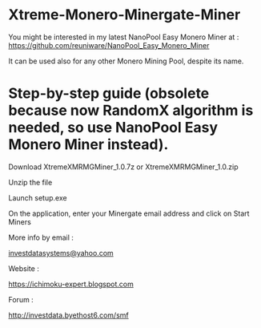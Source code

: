 # Xtreme-Monero-Minergate-Miner


You might be interested in my latest NanoPool Easy Monero Miner at : https://github.com/reuniware/NanoPool_Easy_Monero_Miner

It can be used also for any other Monero Mining Pool, despite its name.


# Step-by-step guide (obsolete because now RandomX algorithm is needed, so use NanoPool Easy Monero Miner instead).


Download XtremeXMRMGMiner_1.0.7z or XtremeXMRMGMiner_1.0.zip

Unzip the file

Launch setup.exe

On the application, enter your Minergate email address and click on Start Miners


More info by email : 

investdatasystems@yahoo.com

Website :

https://ichimoku-expert.blogspot.com

Forum :

http://investdata.byethost6.com/smf

